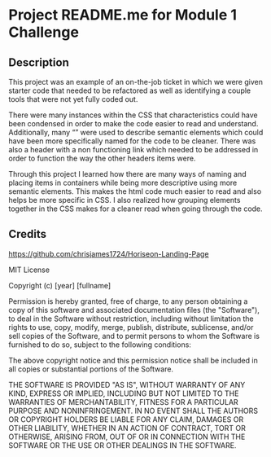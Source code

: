 # Project README.me for Module 1 Challenge

## Description

This project was an example of an on-the-job ticket in which we were given starter code that needed to be refactored as well as identifying a couple tools that were not yet fully coded out.

There were many instances within the CSS that characteristics could have been condensed in order to make the code easier to read and understand. Additionally, many “<divs>” were used to describe semantic elements which could have been more specifically named for the code to be cleaner. There was also a header with a non functioning link which needed to be addressed in order to function the way the other headers items were.

Through this project I learned how there are many ways of naming and placing items in containers while being more descriptive using more semantic elements. This makes the html code much easier to read and also helps be more specific in CSS. I also realized how grouping elements together in the CSS makes for a cleaner read when going through the code.

## Credits

https://github.com/chrisjames1724/Horiseon-Landing-Page

MIT License

Copyright (c) [year] [fullname]

Permission is hereby granted, free of charge, to any person obtaining a copy
of this software and associated documentation files (the "Software"), to deal
in the Software without restriction, including without limitation the rights
to use, copy, modify, merge, publish, distribute, sublicense, and/or sell
copies of the Software, and to permit persons to whom the Software is
furnished to do so, subject to the following conditions:

The above copyright notice and this permission notice shall be included in all
copies or substantial portions of the Software.

THE SOFTWARE IS PROVIDED "AS IS", WITHOUT WARRANTY OF ANY KIND, EXPRESS OR
IMPLIED, INCLUDING BUT NOT LIMITED TO THE WARRANTIES OF MERCHANTABILITY,
FITNESS FOR A PARTICULAR PURPOSE AND NONINFRINGEMENT. IN NO EVENT SHALL THE
AUTHORS OR COPYRIGHT HOLDERS BE LIABLE FOR ANY CLAIM, DAMAGES OR OTHER
LIABILITY, WHETHER IN AN ACTION OF CONTRACT, TORT OR OTHERWISE, ARISING FROM,
OUT OF OR IN CONNECTION WITH THE SOFTWARE OR THE USE OR OTHER DEALINGS IN THE
SOFTWARE.
